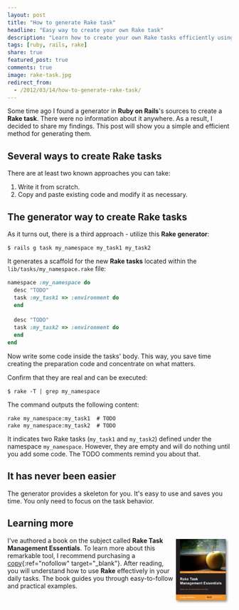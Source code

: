 ```yaml
---
layout: post
title: "How to generate Rake task"
headline: "Easy way to create your own Rake task"
description: "Learn how to create your own Rake tasks efficiently using the built-in generator inside Ruby On Rails."
tags: [ruby, rails, rake]
share: true
featured_post: true
comments: true
image: rake-task.jpg
redirect_from:
  - /2012/03/14/how-to-generate-rake-task/
---
```


Some time ago I found a generator in __Ruby on Rails__'s sources to create a __Rake task__. There were no information about it anywhere. As a result, I decided to share my findings. This post will show you a simple and efficient method for generating them.

## Several ways to create Rake tasks

There are at least two known approaches you can take:

1. Write it from scratch.
2. Copy and paste existing code and modify it as necessary.

## The generator way to create Rake tasks

As it turns out, there is a third approach - utilize this __Rake generator__:

```shell
$ rails g task my_namespace my_task1 my_task2
```

It generates a scaffold for the new __Rake tasks__ located within the `lib/tasks/my_namespace.rake` file:

```ruby
namespace :my_namespace do
  desc "TODO"
  task :my_task1 => :environment do
  end

  desc "TODO"
  task :my_task2 => :environment do
  end
end
```

Now write some code inside the tasks' body. This way, you save time creating the preparation code and concentrate on what matters.

Confirm that they are real and can be executed:

```shell
$ rake -T | grep my_namespace
```

The command outputs the following content:

```shell
rake my_namespace:my_task1  # TODO
rake my_namespace:my_task2  # TODO
```

It indicates two Rake tasks (`my_task1` and `my_task2`) defined under the namespace `my_namespace`. However, they are empty and will do nothing until you add some code. The TODO comments remind you about that.

## It has never been easier

The generator provides a skeleton for you. It's easy to use and saves you time. You only need to focus on the task behavior.

## Learning more

<a href="https://www.packtpub.com/product/rake-task-management-essentials/9781783280773" target="_blank" ref="nofollow">
  <img src="/images/rake_book.jpg" alt="Rake Task Management Essentials" align="right" vspace="5" hspace="5" width="120"/>
</a>

I've authored a book on the subject called **Rake Task Management Essentials**. To learn more about this remarkable tool, I recommend purchasing a [copy](https://www.packtpub.com/product/rake-task-management-essentials/9781783280773){:ref="nofollow" target="_blank"}. After reading, you will understand how to use **Rake** effectively in your daily tasks. The book guides you through easy-to-follow and practical examples.
